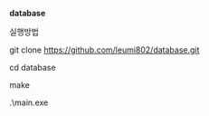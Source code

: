 **database**


실행방법

git clone https://github.com/leumi802/database.git

cd database

make

.\main.exe
